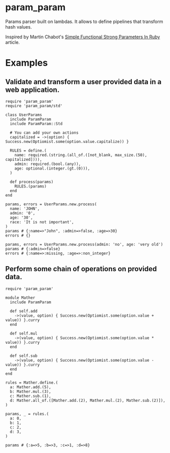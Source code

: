 # param_param
Params parser built on lambdas.
It allows to define pipelines that transform hash values.

Inspired by Martin Chabot's [Simple Functional Strong Parameters In Ruby](https://blog.martinosis.com/blog/simple-functional-strong-params-in-ruby) article.

# Examples
## Validate and transform a user provided data in a web application.

```
require 'param_param'
require 'param_param/std'

class UserParams
  include ParamParam
  include ParamParam::Std

  # You can add your own actions
  capitalized = ->(option) { Success.new(Optiomist.some(option.value.capitalize)) }

  RULES = define.(
    name: required.(string.(all_of.([not_blank, max_size.(50), capitalized]))),
    admin: required.(bool.(any)),
    age: optional.(integer.(gt.(0))),
  )

  def process(params)
    RULES.(params)
  end
end

params, errors = UserParams.new.process(
  name: 'JOHN',
  admin: '0',
  age: '30',
  race: 'It is not important',
)
params # {:name=>"John", :admin=>false, :age=>30}
errors # {}

params, errors = UserParams.new.process(admin: 'no', age: 'very old')
params # {:admin=>false}
errors # {:name=>:missing, :age=>:non_integer}
```

## Perform some chain of operations on provided data.
```
require 'param_param'

module Mather
  include ParamParam

  def self.add
    ->(value, option) { Success.new(Optiomist.some(option.value + value)) }.curry
  end

  def self.mul
    ->(value, option) { Success.new(Optiomist.some(option.value * value)) }.curry
  end

  def self.sub
    ->(value, option) { Success.new(Optiomist.some(option.value - value)) }.curry
  end
end

rules = Mather.define.(
  a: Mather.add.(5),
  b: Mather.mul.(3),
  c: Mather.sub.(1),
  d: Mather.all_of.([Mather.add.(2), Mather.mul.(2), Mather.sub.(2)]),
)

params, _ = rules.(
  a: 0,
  b: 1,
  c: 2,
  d: 3,
)

params # {:a=>5, :b=>3, :c=>1, :d=>8}

```
